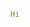 ```yaml
Hi
```

<link rel="stylesheet" type='text/css' href="https://cdn.jsdelivr.net/gh/devicons/devicon@latest/devicon.min.css" />
          

